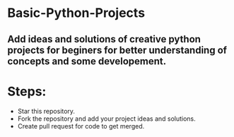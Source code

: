 # Basic-Python-Projects
## Add ideas and solutions of creative python projects for beginers for better understanding of concepts and some developement.
# Steps:
- Star this repository.
- Fork the repository and add your project ideas and solutions.
- Create pull request for code to get merged.
